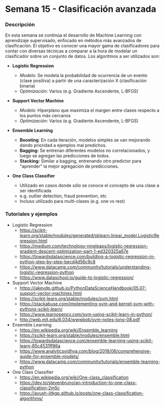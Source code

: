 Semana 15 - Clasificación avanzada
==================================

### Descripción

En esta semana se continúa el desarrollo de Machine Learning con aprendizaje supervisado, enfocado en métodos más avanzados de clasificación. El objetivo es conocer una mayor gama de clasificadores para contar con diversas técnicas a comparar a la hora de modelar un clasificador sobre un conjunto de datos.
Los algoritmos a ser utilizados son:

- **Logistic Regression**
    - *Modelo:* Se modela la probabilidad de ocurrencia de un evento (clase positiva) a partir de una caracterización X (clasificación binaria)
    - *Optimización:* Varios (e.g. Gradiente Ascendente, L-BFGS)

- **Support Vector Machine**
    - *Modelo:* Hiperplano que maximiza el margen entre clases respecto a los puntos más cercanos
    - *Optimización:* Varios (e.g. Gradiente Ascendente, L-BFGS) 

- **Ensemble Learning**
    - **Boosting**: En cada iteración, modelos simples se van mejorando dando prioridad a ejemplos mal predichos. 
    - **Bagging:** Se entrenan diferentes modelos no correlacionados, y luego se agregan las predicciones de todos. 
    - **Stacking:** Similar a bagging, entrenando otro predictor para "aprender" la mejor agregación de predicciones.
       
- **One Class Classifier**
    - Utilizado en casos donde sólo se conoce el concepto de una clase a ser identificada
    - e.g. outlier detection, fraud prevention, etc
    - Incluso utilizado para multi-clases (e.g. one vs rest)
       
  
###  Tutoriales y ejemplos

- Logistic Regression
    - https://scikit-learn.org/stable/modules/generated/sklearn.linear_model.LogisticRegression.html
    - https://medium.com/technology-nineleaps/logistic-regression-gradient-descent-optimization-part-1-ed320325a67e
    - https://towardsdatascience.com/building-a-logistic-regression-in-python-step-by-step-becd4d56c9c8
    - https://www.datacamp.com/community/tutorials/understanding-logistic-regression-python
    - https://www.dataschool.io/guide-to-logistic-regression/
- Support Vector Machine
    - https://jakevdp.github.io/PythonDataScienceHandbook/05.07-support-vector-machines.html
    - https://scikit-learn.org/stable/modules/svm.html
    - https://stackabuse.com/implementing-svm-and-kernel-svm-with-pythons-scikit-learn/
    - https://www.learnopencv.com/svm-using-scikit-learn-in-python/
    - http://web.mit.edu/6.034/wwwbob/svm-notes-long-08.pdf
- Ensemble Learning
    - https://en.wikipedia.org/wiki/Ensemble_learning
    - https://scikit-learn.org/stable/modules/ensemble.html 
    - https://towardsdatascience.com/ensemble-learning-using-scikit-learn-85c4531ff86a
    - https://www.analyticsvidhya.com/blog/2018/06/comprehensive-guide-for-ensemble-models/
    - https://www.datacamp.com/community/tutorials/ensemble-learning-python
- One Class Classifier
    - https://en.wikipedia.org/wiki/One-class_classification
    - https://dev.to/stevenbruno/an-introduction-to-one-class-classification-2m5c
    - https://ayush-iitkgp.github.io/posts/one-class-classification-algorithms/
 
   